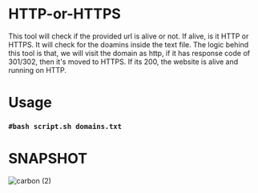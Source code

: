 # HTTP-or-HTTPS
This tool will check if the provided url is alive or not. If alive, is it HTTP or HTTPS.
It will check for the doamins inside the text file.
The logic behind this tool is that, we will visit the domain as http, if it has response code of 301/302, then it's moved to HTTPS. If its 200, the website is alive and running on HTTP.

# Usage
### `#bash script.sh domains.txt`



# SNAPSHOT
![carbon (2)](https://user-images.githubusercontent.com/76953482/166655335-1897e614-b117-4788-927f-b1f21ea7fe5b.png)
